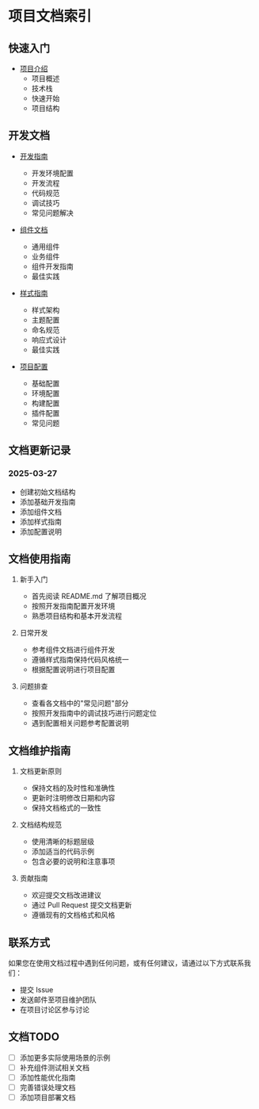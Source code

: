 # 项目文档索引

## 快速入门
- [项目介绍](../README.md)
  - 项目概述
  - 技术栈
  - 快速开始
  - 项目结构

## 开发文档
- [开发指南](./development-guide.md)
  - 开发环境配置
  - 开发流程
  - 代码规范
  - 调试技巧
  - 常见问题解决

- [组件文档](./components.md)
  - 通用组件
  - 业务组件
  - 组件开发指南
  - 最佳实践

- [样式指南](./style-guide.md)
  - 样式架构
  - 主题配置
  - 命名规范
  - 响应式设计
  - 最佳实践

- [项目配置](./configuration.md)
  - 基础配置
  - 环境配置
  - 构建配置
  - 插件配置
  - 常见问题

## 文档更新记录

### 2025-03-27
- 创建初始文档结构
- 添加基础开发指南
- 添加组件文档
- 添加样式指南
- 添加配置说明

## 文档使用指南

1. 新手入门
   - 首先阅读 README.md 了解项目概况
   - 按照开发指南配置开发环境
   - 熟悉项目结构和基本开发流程

2. 日常开发
   - 参考组件文档进行组件开发
   - 遵循样式指南保持代码风格统一
   - 根据配置说明进行项目配置

3. 问题排查
   - 查看各文档中的"常见问题"部分
   - 按照开发指南中的调试技巧进行问题定位
   - 遇到配置相关问题参考配置说明

## 文档维护指南

1. 文档更新原则
   - 保持文档的及时性和准确性
   - 更新时注明修改日期和内容
   - 保持文档格式的一致性

2. 文档结构规范
   - 使用清晰的标题层级
   - 添加适当的代码示例
   - 包含必要的说明和注意事项

3. 贡献指南
   - 欢迎提交文档改进建议
   - 通过 Pull Request 提交文档更新
   - 遵循现有的文档格式和风格

## 联系方式

如果您在使用文档过程中遇到任何问题，或有任何建议，请通过以下方式联系我们：

- 提交 Issue
- 发送邮件至项目维护团队
- 在项目讨论区参与讨论

## 文档TODO

- [ ] 添加更多实际使用场景的示例
- [ ] 补充组件测试相关文档
- [ ] 添加性能优化指南
- [ ] 完善错误处理文档
- [ ] 添加项目部署文档